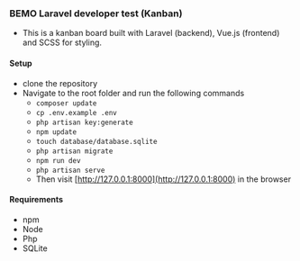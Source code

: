 ### BEMO Laravel developer test (Kanban)

- This is a kanban board built with Laravel (backend), Vue.js (frontend) and SCSS for styling.

#### Setup
- clone the repository
- Navigate to the root folder and run the following commands
    - `composer update`
    - `cp .env.example .env`
    - `php artisan key:generate`
    - `npm update`
    - `touch database/database.sqlite`
    - `php artisan migrate`
    - `npm run dev`
    - `php artisan serve`
    - Then visit [http://127.0.0.1:8000](http://127.0.0.1:8000) in the browser

#### Requirements
- npm
- Node
- Php
- SQLite

